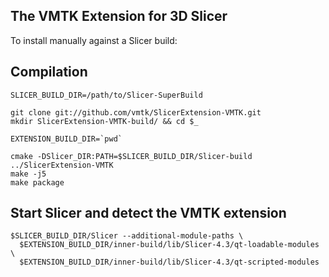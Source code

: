 The VMTK Extension for 3D Slicer
--------------------------------

To install manually against a Slicer build:

## Compilation

```
SLICER_BUILD_DIR=/path/to/Slicer-SuperBuild
```

```
git clone git://github.com/vmtk/SlicerExtension-VMTK.git
mkdir SlicerExtension-VMTK-build/ && cd $_

EXTENSION_BUILD_DIR=`pwd`

cmake -DSlicer_DIR:PATH=$SLICER_BUILD_DIR/Slicer-build ../SlicerExtension-VMTK
make -j5
make package
```

## Start Slicer and detect the VMTK extension

```
$SLICER_BUILD_DIR/Slicer --additional-module-paths \
  $EXTENSION_BUILD_DIR/inner-build/lib/Slicer-4.3/qt-loadable-modules \
  $EXTENSION_BUILD_DIR/inner-build/lib/Slicer-4.3/qt-scripted-modules
```

